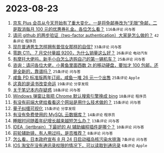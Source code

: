 # 2023-08-23

1. [京东 Plus 会员从今天开始有了重大变化，一是将免邮券改为“无限”免邮，二是取消每月 100 元的优惠券礼金。各位怎么看？](https://www.v2ex.com/t/967520) `116条评论` `问与答`
1. [请问 github 的两步验证（two-factor authentication）大家是怎么做的？](https://www.v2ex.com/t/967533) `42条评论` `程序员`
1. [现在普通男生怎样拥有普信女那样的自信?](https://www.v2ex.com/t/967521) `33条评论` `问与答`
1. [零跑 C11， 7 月交付量超 9200，为什么销量这么好？](https://www.v2ex.com/t/967526) `26条评论` `电动汽车`
1. [有摩托大佬吗，新手小白怎么选购自己的第一辆机车？](https://www.v2ex.com/t/967543) `25条评论` `问与答`
1. [咨询：请问各位大佬，小黄鱼里面西数 2t 的移动硬盘，要加才 100 包邮，还是全新的，靠谱吗？](https://www.v2ex.com/t/967531) `25条评论` `问与答`
1. [咸鱼 PD 标准版两年订阅，咸鱼一堆 26 元一个出售](https://www.v2ex.com/t/967529) `25条评论` `Apple`
1. [这真的是读书改变命运](https://www.v2ex.com/t/967546) `19条评论` `分享发现`
1. [关于笔记本内存疑惑](https://www.v2ex.com/t/967525) `18条评论` `问与答`
1. [Windows 弹窗让我把 Chrome 默认搜索引擎换成 bing](https://www.v2ex.com/t/967524) `18条评论` `程序员`
1. [有没有前端大佬给看看这个网站是用什么技术做的？](https://www.v2ex.com/t/967530) `15条评论` `问与答`
1. [量子纠缠可视化](https://www.v2ex.com/t/967522) `15条评论` `分享发现`
1. [有没有免费使用的 MySQL 云数据库？](https://www.v2ex.com/t/967544) `14条评论` `程序员`
1. [睡眠时间随着年纪增长越来越短怎么办？](https://www.v2ex.com/t/967519) `13条评论` `问与答`
1. [IDEA（jertbrain）下最好的 AI 辅助编程插件是哪个？](https://www.v2ex.com/t/967541) `10条评论` `问与答`
1. [前轮辅助镜，有人用过吗，是否推荐？](https://www.v2ex.com/t/967528) `8条评论` `问与答`
1. [怎么看，日本政府宣布 8 月 24 日启动福岛核污染水排海](https://www.v2ex.com/t/967562) `7条评论` `问与答`
1. [IOS 淘宝在没有通讯录权限的情况下，可以读取到通讯录](https://www.v2ex.com/t/967542) `6条评论` `Apple`
